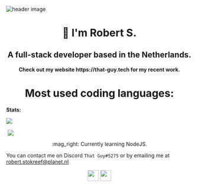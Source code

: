 ![header image](https://i.imgur.com/qWncCzY.png)

<h1 align="center" style="font-weight: bold;">👋 I'm Robert S.</h1>
<h2 align="center">A full-stack developer based in the Netherlands.</h2>
<h4 align="center">Check out my website https://that-guy.tech for my recent work.</h4>

<h1 align="center">Most used coding languages:</h1>

**Stats:**  

<img src="https://github-readme-stats.vercel.app/api/top-langs/?username=wallvon&layout=compact&theme=radical" />

<p>&nbsp;<img align="center" src="https://github-readme-stats.vercel.app/api?username=wallvon&show_icons=true&theme=radical" /></p>

<p align="center">
:mag_right: Currently learning NodeJS.
</p>

You can contact me on Discord `That Guy#5275` or by emailing me at [robert.stokreef@planet.nl](mailto:robert.stokreef@planet.nl)

<p align="center">
<a href="https://twitter.com/ThatGuy5275" target="blank"><img align="center" src="https://cdn.jsdelivr.net/npm/simple-icons@3.0.1/icons/twitter.svg" height="30" width="30" /></a>
<a href="https://discord.gg/qy9SKfg" target="blank"><img align="center" src="https://cdn.jsdelivr.net/npm/simple-icons@3.0.1/icons/discord.svg" height="30" width="30" /></a>
</p>
